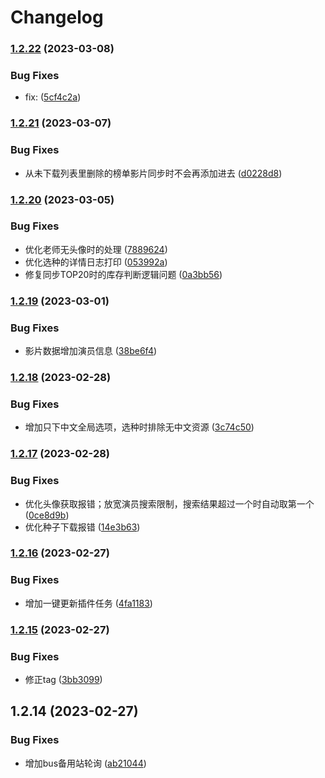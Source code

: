 # Changelog

### [1.2.22](https://github.com/chichann/jav_study/compare/v1.2.21...v1.2.22) (2023-03-08)


### Bug Fixes

* fix:  ([5cf4c2a](https://github.com/chichann/jav_study/commit/5cf4c2a908928bbac19a5f962d2e22deaf649d4c))

### [1.2.21](https://github.com/chichann/jav_study/compare/v1.2.20...v1.2.21) (2023-03-07)


### Bug Fixes

* 从未下载列表里删除的榜单影片同步时不会再添加进去 ([d0228d8](https://github.com/chichann/jav_study/commit/d0228d86163b2551412de18b35cb0e39728a96e6))

### [1.2.20](https://github.com/chichann/jav_study/compare/v1.2.19...v1.2.20) (2023-03-05)


### Bug Fixes

* 优化老师无头像时的处理 ([7889624](https://github.com/chichann/jav_study/commit/78896242b2e9c01395d5f9f709fc97068697dc08))
* 优化选种的详情日志打印 ([053992a](https://github.com/chichann/jav_study/commit/053992aee5e27b8d6f47194a93366509614ac986))
* 修复同步TOP20时的库存判断逻辑问题 ([0a3bb56](https://github.com/chichann/jav_study/commit/0a3bb5674efa2e6afac3a8fded75fa5f7561a431))

### [1.2.19](https://github.com/chichann/jav_study/compare/v1.2.18...v1.2.19) (2023-03-01)


### Bug Fixes

* 影片数据增加演员信息 ([38be6f4](https://github.com/chichann/jav_study/commit/38be6f47e86e062601cda0ebd9d5bf8ec030fd1b))

### [1.2.18](https://github.com/chichann/jav_study/compare/v1.2.17...v1.2.18) (2023-02-28)


### Bug Fixes

* 增加只下中文全局选项，选种时排除无中文资源 ([3c74c50](https://github.com/chichann/jav_study/commit/3c74c507022a057fbaecedcf92114f215bdf8a2d))

### [1.2.17](https://github.com/chichann/jav_study/compare/v1.2.16...v1.2.17) (2023-02-28)


### Bug Fixes

* 优化头像获取报错；放宽演员搜索限制，搜索结果超过一个时自动取第一个 ([0ce8d9b](https://github.com/chichann/jav_study/commit/0ce8d9b156cd9906b4ada03e59edf27466ee8b0d))
* 优化种子下载报错 ([14e3b63](https://github.com/chichann/jav_study/commit/14e3b635b1a4c96e64d9e6a9a0745e44fdd10bc3))

### [1.2.16](https://github.com/chichann/jav_study/compare/v1.2.15...v1.2.16) (2023-02-27)


### Bug Fixes

* 增加一键更新插件任务 ([4fa1183](https://github.com/chichann/jav_study/commit/4fa118368c7bfe9fe571450adfdbc08ea5222fca))

### [1.2.15](https://github.com/chichann/jav_study/compare/v1.2.14...v1.2.15) (2023-02-27)


### Bug Fixes

* 修正tag ([3bb3099](https://github.com/chichann/jav_study/commit/3bb309973352855effe884ba91b6d76694070417))

## 1.2.14 (2023-02-27)


### Bug Fixes

* 增加bus备用站轮询 ([ab21044](https://github.com/chichann/jav_study/commit/ab2104454e97ef5b685ee9dbcb930d82eecbf78d))
